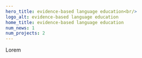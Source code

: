 ```yaml
---
hero_title: evidence-based language education<br/>
logo_alt: evidence-based language education
home_title: evidence-based language education
num_news: 1
num_projects: 2
---
```


Lorem 